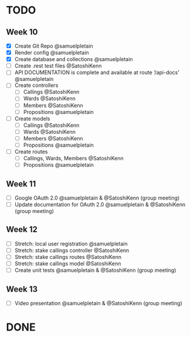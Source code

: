 # TODO

## Week 10
- [x] Create Git Repo @samuelpletain
- [x] Render config @samuelpletain
- [x] Create database and collections @samuelpletain
- [ ] Create .rest test files @SatoshiKenn
- [ ] API DOCUMENTATION is complete and available at route ‘/api-docs’ @samuelpletain
- [ ] Create controllers
  - [ ] Callings @SatoshiKenn
  - [ ] Wards @SatoshiKenn
  - [ ] Members @SatoshiKenn
  - [ ] Propositions @samuelpletain
- [ ] Create models
  - [ ] Callings @SatoshiKenn
  - [ ] Wards @SatoshiKenn
  - [ ] Members @SatoshiKenn
  - [ ] Propositions @samuelpletain
- [ ] Create routes
  - [ ] Callings, Wards, Members @SatoshiKenn
  - [ ] Propositions @samuelpletain

## Week 11
- [ ] Google OAuth 2.0 @samuelpletain & @SatoshiKenn (group meeting)
- [ ] Update documentation for OAuth 2.0 @samuelpletain & @SatoshiKenn (group meeting)

## Week 12
- [ ] Stretch: local user registration @samuelpletain
- [ ] Stretch: stake callings controller @SatoshiKenn
- [ ] Stretch: stake callings routes @SatoshiKenn
- [ ] Stretch: stake callings model @SatoshiKenn
- [ ] Create unit tests @samuelpletain & @SatoshiKenn (group meeting)

## Week 13
- [ ] Video presentation @samuelpletain & @SatoshiKenn (group meeting)

# DONE

